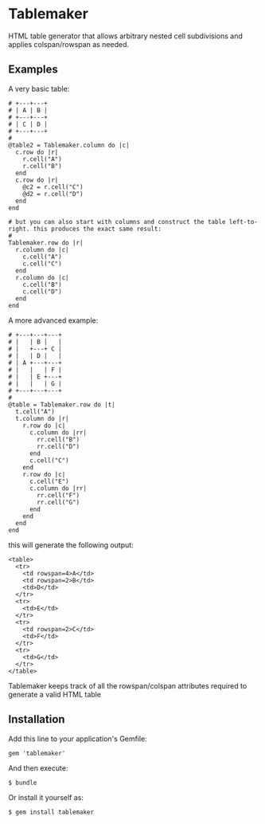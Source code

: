 # Tablemaker

HTML table generator that allows arbitrary nested cell subdivisions
and applies colspan/rowspan as needed.

## Examples

A very basic table:

    # +---+---+
    # | A | B |
    # +---+---+
    # | C | D |
    # +---+---+
    #
    @table2 = Tablemaker.column do |c|
      c.row do |r|
        r.cell("A")
        r.cell("B")
      end
      c.row do |r|
        @c2 = r.cell("C")
        @d2 = r.cell("D")
      end
    end

    # but you can also start with columns and construct the table left-to-right. this produces the exact same result:
    #
    Tablemaker.row do |r|
      r.column do |c|
        c.cell("A")
        c.cell("C")
      end
      r.column do |c|
        c.cell("B")
        c.cell("D")
      end
    end

A more advanced example:

    # +---+---+---+
    # |   | B |   |
    # |   +---+ C |
    # |   | D |   |
    # | A +---+---+
    # |   |   | F |
    # |   | E +---+
    # |   |   | G |
    # +---+---+---+
    #
    @table = Tablemaker.row do |t|
      t.cell("A")
      t.column do |r|
        r.row do |c|
          c.column do |rr|
            rr.cell("B")
            rr.cell("D")
          end
          c.cell("C")
        end
        r.row do |c|
          c.cell("E")
          c.column do |rr|
            rr.cell("F")
            rr.cell("G")
          end
        end
      end
    end


this will generate the following output:

    <table>
      <tr>
        <td rowspan=4>A</td>
        <td rowspan=2>B</td>
        <td>D</td>
      </tr>
      <tr>
        <td>E</td>
      </tr>
      <tr>
        <td rowspan=2>C</td>
        <td>F</td>
      </tr>
      <tr>
        <td>G</td>
      </tr>
    </table>


Tablemaker keeps track of all the rowspan/colspan attributes required to generate a valid HTML table

## Installation

Add this line to your application's Gemfile:

    gem 'tablemaker'

And then execute:

    $ bundle

Or install it yourself as:

    $ gem install tablemaker


